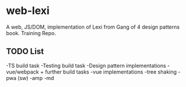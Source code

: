 # web-lexi
A web, JS/DOM, implementation of Lexi from Gang of 4 design patterns book. Training Repo.

## TODO List
-TS build task
-Testing build task
-Design pattern implementations
-vue/webpack + further build tasks
-vue implementations
-tree shaking
-pwa (sw)
-amp
-md